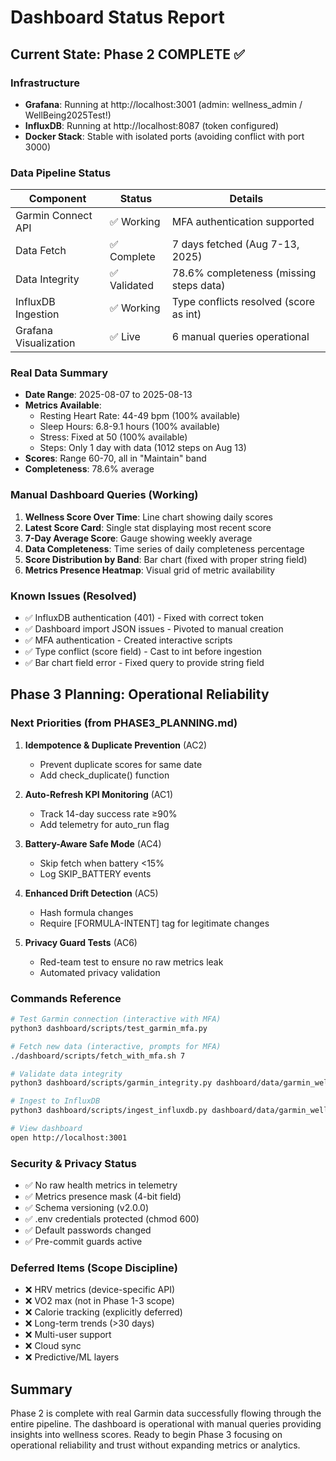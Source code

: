 # Dashboard Status Report

## Current State: Phase 2 COMPLETE ✅

### Infrastructure
- **Grafana**: Running at http://localhost:3001 (admin: wellness_admin / WellBeing2025Test!)
- **InfluxDB**: Running at http://localhost:8087 (token configured)
- **Docker Stack**: Stable with isolated ports (avoiding conflict with port 3000)

### Data Pipeline Status
| Component | Status | Details |
|-----------|--------|---------|
| Garmin Connect API | ✅ Working | MFA authentication supported |
| Data Fetch | ✅ Complete | 7 days fetched (Aug 7-13, 2025) |
| Data Integrity | ✅ Validated | 78.6% completeness (missing steps data) |
| InfluxDB Ingestion | ✅ Working | Type conflicts resolved (score as int) |
| Grafana Visualization | ✅ Live | 6 manual queries operational |

### Real Data Summary
- **Date Range**: 2025-08-07 to 2025-08-13
- **Metrics Available**: 
  - Resting Heart Rate: 44-49 bpm (100% available)
  - Sleep Hours: 6.8-9.1 hours (100% available)
  - Stress: Fixed at 50 (100% available)
  - Steps: Only 1 day with data (1012 steps on Aug 13)
- **Scores**: Range 60-70, all in "Maintain" band
- **Completeness**: 78.6% average

### Manual Dashboard Queries (Working)
1. **Wellness Score Over Time**: Line chart showing daily scores
2. **Latest Score Card**: Single stat displaying most recent score
3. **7-Day Average Score**: Gauge showing weekly average
4. **Data Completeness**: Time series of daily completeness percentage
5. **Score Distribution by Band**: Bar chart (fixed with proper string field)
6. **Metrics Presence Heatmap**: Visual grid of metric availability

### Known Issues (Resolved)
- ✅ InfluxDB authentication (401) - Fixed with correct token
- ✅ Dashboard import JSON issues - Pivoted to manual creation
- ✅ MFA authentication - Created interactive scripts
- ✅ Type conflict (score field) - Cast to int before ingestion
- ✅ Bar chart field error - Fixed query to provide string field

## Phase 3 Planning: Operational Reliability

### Next Priorities (from PHASE3_PLANNING.md)
1. **Idempotence & Duplicate Prevention** (AC2)
   - Prevent duplicate scores for same date
   - Add check_duplicate() function

2. **Auto-Refresh KPI Monitoring** (AC1)
   - Track 14-day success rate ≥90%
   - Add telemetry for auto_run flag

3. **Battery-Aware Safe Mode** (AC4)
   - Skip fetch when battery <15%
   - Log SKIP_BATTERY events

4. **Enhanced Drift Detection** (AC5)
   - Hash formula changes
   - Require [FORMULA-INTENT] tag for legitimate changes

5. **Privacy Guard Tests** (AC6)
   - Red-team test to ensure no raw metrics leak
   - Automated privacy validation

### Commands Reference

```bash
# Test Garmin connection (interactive with MFA)
python3 dashboard/scripts/test_garmin_mfa.py

# Fetch new data (interactive, prompts for MFA)
./dashboard/scripts/fetch_with_mfa.sh 7

# Validate data integrity
python3 dashboard/scripts/garmin_integrity.py dashboard/data/garmin_wellness.jsonl

# Ingest to InfluxDB
python3 dashboard/scripts/ingest_influxdb.py dashboard/data/garmin_wellness.jsonl

# View dashboard
open http://localhost:3001
```

### Security & Privacy Status
- ✅ No raw health metrics in telemetry
- ✅ Metrics presence mask (4-bit field)
- ✅ Schema versioning (v2.0.0)
- ✅ .env credentials protected (chmod 600)
- ✅ Default passwords changed
- ✅ Pre-commit guards active

### Deferred Items (Scope Discipline)
- ❌ HRV metrics (device-specific API)
- ❌ VO2 max (not in Phase 1-3 scope)
- ❌ Calorie tracking (explicitly deferred)
- ❌ Long-term trends (>30 days)
- ❌ Multi-user support
- ❌ Cloud sync
- ❌ Predictive/ML layers

## Summary
Phase 2 is complete with real Garmin data successfully flowing through the entire pipeline. The dashboard is operational with manual queries providing insights into wellness scores. Ready to begin Phase 3 focusing on operational reliability and trust without expanding metrics or analytics.